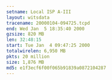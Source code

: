 ```yaml
---
setname: Local ISP A-III
layout: witsdata
tracename: 20000104-094725.tcpd
end: Wed Jan  5 18:35:40 2000
gzsize: 820 MB
len: 32:48:15
start: Tue Jan  4 09:47:25 2000
totalwirelen: 6,950 MB
pkts: 20 million
size: 1,876 MB
md5: e1f3ecf6f00f065b91839a0872104287
---
```

